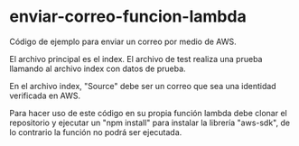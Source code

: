# enviar-correo-funcion-lambda
Código de ejemplo para enviar un correo por medio de AWS.

El archivo principal es el index. El archivo de test realiza una prueba llamando al archivo index con datos de prueba.

En el archivo index, "Source" debe ser un correo que sea una identidad verificada en AWS. 

Para hacer uso de este código en su propia función lambda debe clonar el repositorio y ejecutar un "npm install" para instalar la librería "aws-sdk", de lo contrario la función no podrá ser ejecutada.
